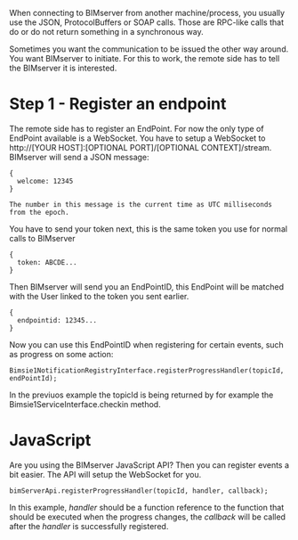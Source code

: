 When connecting to BIMserver from another machine/process, you usually use the JSON, ProtocolBuffers or SOAP calls. Those are RPC-like calls that do or do not return something in a synchronous way.

Sometimes you want the communication to be issued the other way around. You want BIMserver to initiate. For this to work, the remote side has to tell the BIMserver it is interested.

# Step 1 - Register an endpoint

The remote side has to register an EndPoint. For now the only type of EndPoint available is a WebSocket. You have to setup a WebSocket to http://[YOUR HOST]:[OPTIONAL PORT]/[OPTIONAL CONTEXT]/stream. BIMserver will send a JSON message:
```
{
  welcome: 12345
}

The number in this message is the current time as UTC milliseconds from the epoch.
```
You have to send your token next, this is the same token you use for normal calls to BIMserver
```
{
  token: ABCDE...
}
```
Then BIMserver will send you an EndPointID, this EndPoint will be matched with the User linked to the token you sent earlier.
```
{
  endpointid: 12345...
}
```

Now you can use this EndPointID when registering for certain events, such as progress on some action:
``` 
Bimsie1NotificationRegistryInterface.registerProgressHandler(topicId, endPointId);
```

In the previuos example the topicId is being returned by for example the Bimsie1ServiceInterface.checkin method.

# JavaScript

Are you using the BIMserver JavaScript API? Then you can register events a bit easier. The API will setup the WebSocket for you.

```
bimServerApi.registerProgressHandler(topicId, handler, callback);
```

In this example, *handler* should be a function reference to the function that should be executed when the progress changes, the *callback* will be called after the *handler* is successfully registered.